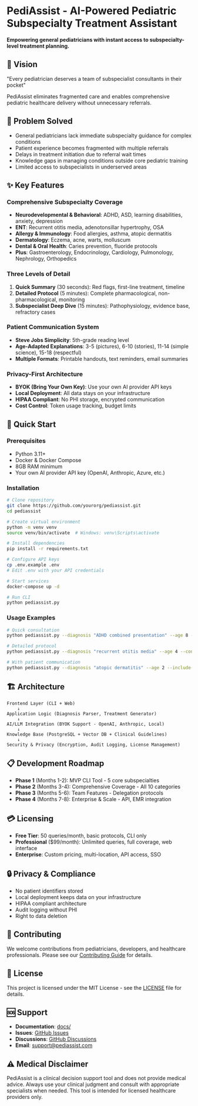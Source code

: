 # PediAssist - AI-Powered Pediatric Subspecialty Treatment Assistant

**Empowering general pediatricians with instant access to subspecialty-level treatment planning.**

## 🎯 Vision

"Every pediatrician deserves a team of subspecialist consultants in their pocket"

PediAssist eliminates fragmented care and enables comprehensive pediatric healthcare delivery without unnecessary referrals.

## 🏥 Problem Solved

- General pediatricians lack immediate subspecialty guidance for complex conditions
- Patient experience becomes fragmented with multiple referrals  
- Delays in treatment initiation due to referral wait times
- Knowledge gaps in managing conditions outside core pediatric training
- Limited access to subspecialists in underserved areas

## ✨ Key Features

### Comprehensive Subspecialty Coverage
- **Neurodevelopmental & Behavioral**: ADHD, ASD, learning disabilities, anxiety, depression
- **ENT**: Recurrent otitis media, adenotonsillar hypertrophy, OSA
- **Allergy & Immunology**: Food allergies, asthma, atopic dermatitis
- **Dermatology**: Eczema, acne, warts, molluscum
- **Dental & Oral Health**: Caries prevention, fluoride protocols
- **Plus**: Gastroenterology, Endocrinology, Cardiology, Pulmonology, Nephrology, Orthopedics

### Three Levels of Detail
1. **Quick Summary** (30 seconds): Red flags, first-line treatment, timeline
2. **Detailed Protocol** (5 minutes): Complete pharmacological, non-pharmacological, monitoring
3. **Subspecialist Deep Dive** (15 minutes): Pathophysiology, evidence base, refractory cases

### Patient Communication System
- **Steve Jobs Simplicity**: 5th-grade reading level
- **Age-Adapted Explanations**: 3-5 (pictures), 6-10 (stories), 11-14 (simple science), 15-18 (respectful)
- **Multiple Formats**: Printable handouts, text reminders, email summaries

### Privacy-First Architecture
- **BYOK (Bring Your Own Key)**: Use your own AI provider API keys
- **Local Deployment**: All data stays on your infrastructure
- **HIPAA Compliant**: No PHI storage, encrypted communication
- **Cost Control**: Token usage tracking, budget limits

## 🚀 Quick Start

### Prerequisites
- Python 3.11+
- Docker & Docker Compose
- 8GB RAM minimum
- Your own AI provider API key (OpenAI, Anthropic, Azure, etc.)

### Installation
```bash
# Clone repository
git clone https://github.com/yourorg/pediassist.git
cd pediassist

# Create virtual environment
python -m venv venv
source venv/bin/activate  # Windows: venv\Scripts\activate

# Install dependencies
pip install -r requirements.txt

# Configure API keys
cp .env.example .env
# Edit .env with your API credentials

# Start services
docker-compose up -d

# Run CLI
python pediassist.py
```

### Usage Examples
```bash
# Quick consultation
python pediassist.py --diagnosis "ADHD combined presentation" --age 8 --level quick

# Detailed protocol
python pediassist.py --diagnosis "recurrent otitis media" --age 4 --context "3 episodes in 6 months" --level detailed

# With patient communication
python pediassist.py --diagnosis "atopic dermatitis" --age 2 --include-parent-handout --include-child-explanation
```

## 🏗️ Architecture

```
Frontend Layer (CLI + Web)
    ↓
Application Logic (Diagnosis Parser, Treatment Generator)
    ↓
AI/LLM Integration (BYOK Support - OpenAI, Anthropic, Local)
    ↓
Knowledge Base (PostgreSQL + Vector DB + Clinical Guidelines)
    ↓
Security & Privacy (Encryption, Audit Logging, License Management)
```

## 📋 Development Roadmap

- **Phase 1** (Months 1-2): MVP CLI Tool - 5 core subspecialties
- **Phase 2** (Months 3-4): Comprehensive Coverage - All 10 categories
- **Phase 3** (Months 5-6): Team Features - Delegation protocols
- **Phase 4** (Months 7-8): Enterprise & Scale - API, EMR integration

## 💳 Licensing

- **Free Tier**: 50 queries/month, basic protocols, CLI only
- **Professional** ($99/month): Unlimited queries, full coverage, web interface
- **Enterprise**: Custom pricing, multi-location, API access, SSO

## 🔒 Privacy & Compliance

- No patient identifiers stored
- Local deployment keeps data on your infrastructure
- HIPAA compliant architecture
- Audit logging without PHI
- Right to data deletion

## 🤝 Contributing

We welcome contributions from pediatricians, developers, and healthcare professionals. Please see our [Contributing Guide](CONTRIBUTING.md) for details.

## 📄 License

This project is licensed under the MIT License - see the [LICENSE](LICENSE) file for details.

## 🆘 Support

- **Documentation**: [docs/](docs/)
- **Issues**: [GitHub Issues](https://github.com/yourorg/pediassist/issues)
- **Discussions**: [GitHub Discussions](https://github.com/yourorg/pediassist/discussions)
- **Email**: support@pediassist.com

## ⚠️ Medical Disclaimer

PediAssist is a clinical decision support tool and does not provide medical advice. Always use your clinical judgment and consult with appropriate specialists when needed. This tool is intended for licensed healthcare providers only.